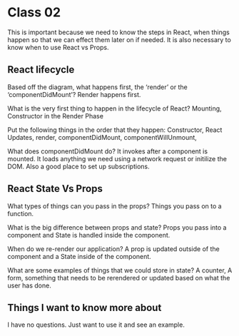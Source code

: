 # Class 02

This is important because we need to know the steps in React, when things happen so that we can effect them later on if needed. It is also necessary to know when to use React vs Props.

## React lifecycle

Based off the diagram, what happens first, the ‘render’ or the ‘componentDidMount’?
    Render happens first.

What is the very first thing to happen in the lifecycle of React?
    Mounting, Constructor in the Render Phase

Put the following things in the order that they happen: 
    Constructor, React Updates, render, componentDidMount, componentWillUnmount,

What does componentDidMount do?
    It invokes after a component is mounted. It loads anything we need using a network request or initilize the DOM. Also a good place to set up subscriptions.

## React State Vs Props

What types of things can you pass in the props?
    Things you pass on to a function. 

What is the big difference between props and state?
    Props you pass into a component and State is handled inside the component.

When do we re-render our application?
    A prop is updated outside of the component and a State inside of the component.

What are some examples of things that we could store in state?
    A counter, A form,  something that needs to be rerendered or updated based on what the user has done. 


## Things I want to know more about

I have no questions. Just want to use it and see an example.
